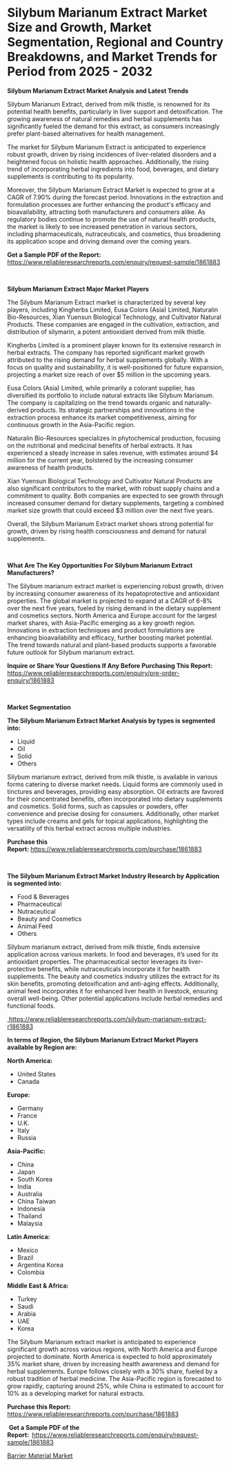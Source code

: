 <p><h1>Silybum Marianum Extract Market Size and Growth, Market Segmentation, Regional and Country Breakdowns, and Market Trends for Period from 2025 -  2032</h1></p><p><strong>Silybum Marianum Extract Market Analysis and Latest Trends</strong></p>
<p><p>Silybum Marianum Extract, derived from milk thistle, is renowned for its potential health benefits, particularly in liver support and detoxification. The growing awareness of natural remedies and herbal supplements has significantly fueled the demand for this extract, as consumers increasingly prefer plant-based alternatives for health management. </p><p>The market for Silybum Marianum Extract is anticipated to experience robust growth, driven by rising incidences of liver-related disorders and a heightened focus on holistic health approaches. Additionally, the rising trend of incorporating herbal ingredients into food, beverages, and dietary supplements is contributing to its popularity. </p><p>Moreover, the Silybum Marianum Extract Market is expected to grow at a CAGR of 7.90% during the forecast period. Innovations in the extraction and formulation processes are further enhancing the product's efficacy and bioavailability, attracting both manufacturers and consumers alike. As regulatory bodies continue to promote the use of natural health products, the market is likely to see increased penetration in various sectors, including pharmaceuticals, nutraceuticals, and cosmetics, thus broadening its application scope and driving demand over the coming years.</p></p>
<p><strong>Get a Sample PDF of the Report:&nbsp;</strong> <a href="https://www.reliableresearchreports.com/enquiry/request-sample/1861883?utm_campaign=3111&utm_medium=2&utm_source=Github&utm_content=ia&utm_term=31032025&utm_id=silybum-marianum-extract">https://www.reliableresearchreports.com/enquiry/request-sample/1861883</a></p>
<p>&nbsp;</p>
<p><strong>Silybum Marianum Extract Major Market Players</strong></p>
<p><p>The Silybum Marianum Extract market is characterized by several key players, including Kingherbs Limited, Eusa Colors (Asia) Limited, Naturalin Bio-Resources, Xian Yuensun Biological Technology, and Cultivator Natural Products. These companies are engaged in the cultivation, extraction, and distribution of silymarin, a potent antioxidant derived from milk thistle.</p><p>Kingherbs Limited is a prominent player known for its extensive research in herbal extracts. The company has reported significant market growth attributed to the rising demand for herbal supplements globally. With a focus on quality and sustainability, it is well-positioned for future expansion, projecting a market size reach of over $5 million in the upcoming years.</p><p>Eusa Colors (Asia) Limited, while primarily a colorant supplier, has diversified its portfolio to include natural extracts like Silybum Marianum. The company is capitalizing on the trend towards organic and naturally-derived products. Its strategic partnerships and innovations in the extraction process enhance its market competitiveness, aiming for continuous growth in the Asia-Pacific region.</p><p>Naturalin Bio-Resources specializes in phytochemical production, focusing on the nutritional and medicinal benefits of herbal extracts. It has experienced a steady increase in sales revenue, with estimates around $4 million for the current year, bolstered by the increasing consumer awareness of health products.</p><p>Xian Yuensun Biological Technology and Cultivator Natural Products are also significant contributors to the market, with robust supply chains and a commitment to quality. Both companies are expected to see growth through increased consumer demand for dietary supplements, targeting a combined market size growth that could exceed $3 million over the next five years.</p><p>Overall, the Silybum Marianum Extract market shows strong potential for growth, driven by rising health consciousness and demand for natural supplements.</p></p>
<p>&nbsp;</p>
<p><strong>What Are The Key Opportunities For Silybum Marianum Extract Manufacturers?</strong></p>
<p><p>The Silybum marianum extract market is experiencing robust growth, driven by increasing consumer awareness of its hepatoprotective and antioxidant properties. The global market is projected to expand at a CAGR of 6-8% over the next five years, fueled by rising demand in the dietary supplement and cosmetics sectors. North America and Europe account for the largest market shares, with Asia-Pacific emerging as a key growth region. Innovations in extraction techniques and product formulations are enhancing bioavailability and efficacy, further boosting market potential. The trend towards natural and plant-based products supports a favorable future outlook for Silybum marianum extract.</p></p>
<p><strong>Inquire or Share Your Questions If Any Before Purchasing This Report:</strong> <a href="https://www.reliableresearchreports.com/enquiry/pre-order-enquiry/1861883?utm_campaign=3111&utm_medium=2&utm_source=Github&utm_content=ia&utm_term=31032025&utm_id=silybum-marianum-extract">https://www.reliableresearchreports.com/enquiry/pre-order-enquiry/1861883</a></p>
<p>&nbsp;</p>
<p><strong>Market Segmentation</strong></p>
<p><strong>The Silybum Marianum Extract Market Analysis by types is segmented into:</strong></p>
<p><ul><li>Liquid</li><li>Oil</li><li>Solid</li><li>Others</li></ul></p>
<p><p>Silybum marianum extract, derived from milk thistle, is available in various forms catering to diverse market needs. Liquid forms are commonly used in tinctures and beverages, providing easy absorption. Oil extracts are favored for their concentrated benefits, often incorporated into dietary supplements and cosmetics. Solid forms, such as capsules or powders, offer convenience and precise dosing for consumers. Additionally, other market types include creams and gels for topical applications, highlighting the versatility of this herbal extract across multiple industries.</p></p>
<p><strong>Purchase this Report:&nbsp;</strong><a href="https://www.reliableresearchreports.com/purchase/1861883?utm_campaign=3111&utm_medium=2&utm_source=Github&utm_content=ia&utm_term=31032025&utm_id=silybum-marianum-extract">https://www.reliableresearchreports.com/purchase/1861883</a></p>
<p>&nbsp;</p>
<p><strong>The Silybum Marianum Extract Market Industry Research by Application is segmented into:</strong></p>
<p><ul><li>Food & Beverages</li><li>Pharmaceutical</li><li>Nutraceutical</li><li>Beauty and Cosmetics</li><li>Animal Feed</li><li>Others</li></ul></p>
<p><p>Silybum marianum extract, derived from milk thistle, finds extensive application across various markets. In food and beverages, it’s used for its antioxidant properties. The pharmaceutical sector leverages its liver-protective benefits, while nutraceuticals incorporate it for health supplements. The beauty and cosmetics industry utilizes the extract for its skin benefits, promoting detoxification and anti-aging effects. Additionally, animal feed incorporates it for enhanced liver health in livestock, ensuring overall well-being. Other potential applications include herbal remedies and functional foods.</p></p>
<p><a href="https://www.reliableresearchreports.com/silybum-marianum-extract-r1861883?utm_campaign=3111&utm_medium=2&utm_source=Github&utm_content=ia&utm_term=31032025&utm_id=silybum-marianum-extract">&nbsp;https://www.reliableresearchreports.com/silybum-marianum-extract-r1861883</a></p>
<p><strong>In terms of Region, the Silybum Marianum Extract Market Players available by Region are:</strong></p>
<p>
    <p> <strong> North America: </strong>
        <ul>
            <li>United States</li>
            <li>Canada</li>
        </ul>
        </p> 
    <p> <strong> Europe: </strong>
        <ul>
            <li>Germany</li>
            <li>France</li>
            <li>U.K.</li>
            <li>Italy</li>
            <li>Russia</li>
        </ul>
        </p> 
    <p> <strong> Asia-Pacific: </strong>
        <ul>
            <li>China</li>
            <li>Japan</li>
            <li>South Korea</li>
            <li>India</li>
            <li>Australia</li>
            <li>China Taiwan</li>
            <li>Indonesia</li>
            <li>Thailand</li>
            <li>Malaysia</li>
        </ul>
        </p> 
    <p> <strong> Latin America: </strong>
        <ul>
            <li>Mexico</li>
            <li>Brazil</li>
            <li>Argentina Korea</li>
            <li>Colombia</li>
        </ul>
        </p> 
    <p> <strong> Middle East & Africa: </strong>
        <ul>
            <li>Turkey</li>
            <li>Saudi</li>
            <li>Arabia</li>
            <li>UAE</li>
            <li>Korea</li>
        </ul>
    </p>
    </p>
<p><p>The Silybum Marianum extract market is anticipated to experience significant growth across various regions, with North America and Europe projected to dominate. North America is expected to hold approximately 35% market share, driven by increasing health awareness and demand for herbal supplements. Europe follows closely with a 30% share, fueled by a robust tradition of herbal medicine. The Asia-Pacific region is forecasted to grow rapidly, capturing around 25%, while China is estimated to account for 10% as a developing market for natural extracts.</p></p>
<p><strong>Purchase this Report: </strong><a href="https://www.reliableresearchreports.com/purchase/1861883?utm_campaign=3111&utm_medium=2&utm_source=Github&utm_content=ia&utm_term=31032025&utm_id=silybum-marianum-extract">https://www.reliableresearchreports.com/purchase/1861883</a></p>
<p>&nbsp;<strong>Get a Sample PDF of the Report:&nbsp;&nbsp;</strong><a href="https://www.reliableresearchreports.com/enquiry/request-sample/1861883?utm_campaign=3111&utm_medium=2&utm_source=Github&utm_content=ia&utm_term=31032025&utm_id=silybum-marianum-extract">https://www.reliableresearchreports.com/enquiry/request-sample/1861883</a></p>
<p><strong></strong></p>
<p><p><a href="https://github.com/sapsaidamary/Market-Research-Report-List-1/blob/main/barrier-material-market.md?utm_campaign=3111&utm_medium=2&utm_source=Github&utm_content=ia&utm_term=31032025&utm_id=silybum-marianum-extract">Barrier Material Market</a></p></p>